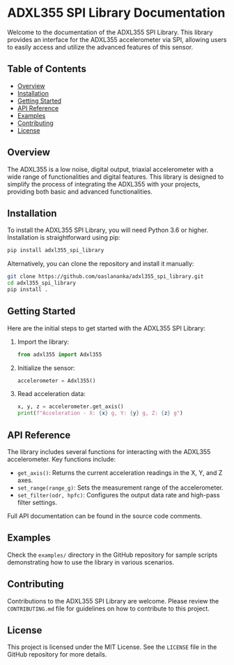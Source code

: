 
# ADXL355 SPI Library Documentation

Welcome to the documentation of the ADXL355 SPI Library. This library provides an interface for the ADXL355 accelerometer via SPI, allowing users to easily access and utilize the advanced features of this sensor.

## Table of Contents

- [Overview](#overview)
- [Installation](#installation)
- [Getting Started](#getting-started)
- [API Reference](#api-reference)
- [Examples](#examples)
- [Contributing](#contributing)
- [License](#license)

## Overview

The ADXL355 is a low noise, digital output, triaxial accelerometer with a wide range of functionalities and digital features. This library is designed to simplify the process of integrating the ADXL355 with your projects, providing both basic and advanced functionalities.

## Installation

To install the ADXL355 SPI Library, you will need Python 3.6 or higher. Installation is straightforward using pip:

```bash
pip install adxl355_spi_library
```

Alternatively, you can clone the repository and install it manually:

```bash
git clone https://github.com/oaslananka/adxl355_spi_library.git
cd adxl355_spi_library
pip install .
```

## Getting Started

Here are the initial steps to get started with the ADXL355 SPI Library:

1. Import the library:
   ```python
   from adxl355 import Adxl355
   ```

2. Initialize the sensor:
   ```python
   accelerometer = Adxl355()
   ```

3. Read acceleration data:
   ```python
   x, y, z = accelerometer.get_axis()
   print(f"Acceleration - X: {x} g, Y: {y} g, Z: {z} g")
   ```

## API Reference

The library includes several functions for interacting with the ADXL355 accelerometer. Key functions include:

- `get_axis()`: Returns the current acceleration readings in the X, Y, and Z axes.
- `set_range(range_g)`: Sets the measurement range of the accelerometer.
- `set_filter(odr, hpfc)`: Configures the output data rate and high-pass filter settings.

Full API documentation can be found in the source code comments.

## Examples

Check the `examples/` directory in the GitHub repository for sample scripts demonstrating how to use the library in various scenarios.

## Contributing

Contributions to the ADXL355 SPI Library are welcome. Please review the `CONTRIBUTING.md` file for guidelines on how to contribute to this project.

## License

This project is licensed under the MIT License. See the `LICENSE` file in the GitHub repository for more details.

